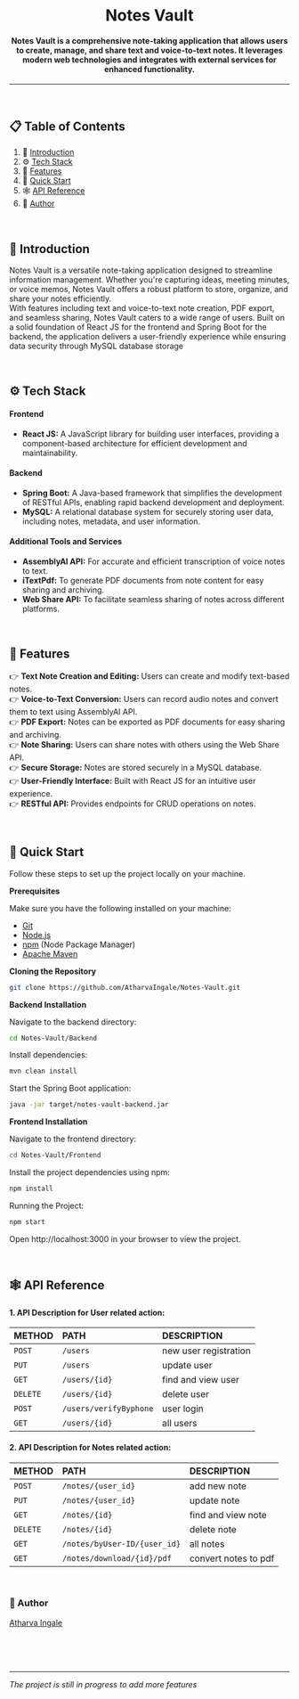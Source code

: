 <h1 align='center'> Notes Vault </h1>

<h4 align='center'>Notes Vault is a comprehensive note-taking application that allows users to create, manage, and share text and voice-to-text notes.
  It leverages modern web technologies and integrates with external services for enhanced functionality.</h4>
<hr>
<br />

## 📋 <a name="table">Table of Contents</a>

1. 🤖 [Introduction](#introduction)
2. ⚙️ [Tech Stack](#tech-stack)
3. 🔋 [Features](#features)
4. 🤸 [Quick Start](#quick-start)
5. 🕸️ [API Reference](#api-reference)
6. 🔗 [Author](#author)

<br />

## <a name="introduction">🤖 Introduction</a>

Notes Vault is a versatile note-taking application designed to streamline information management. Whether you're capturing ideas, meeting minutes, or voice memos, Notes Vault offers a robust platform to store, organize, and share your notes efficiently.
<br />
With features including text and voice-to-text note creation, PDF export, and seamless sharing, Notes Vault caters to a wide range of users. Built on a solid foundation of React JS for the frontend and Spring Boot for the backend, the application delivers a user-friendly experience while ensuring data security through MySQL database storage

<br />

## <a name="tech-stack">⚙️ Tech Stack</a>

#### Frontend
* **React JS:** A JavaScript library for building user interfaces, providing a component-based architecture for efficient development and maintainability.

#### Backend
* **Spring Boot:** A Java-based framework that simplifies the development of RESTful APIs, enabling rapid backend development and deployment.
* **MySQL:** A relational database system for securely storing user data, including notes, metadata, and user information.

#### Additional Tools and Services
* **AssemblyAI API:** For accurate and efficient transcription of voice notes to text.
* **iTextPdf:** To generate PDF documents from note content for easy sharing and archiving.
* **Web Share API:** To facilitate seamless sharing of notes across different platforms.

<br />

## <a name="features">🔋 Features</a>

👉 **Text Note Creation and Editing:** Users can create and modify text-based notes.<br />
👉 **Voice-to-Text Conversion:** Users can record audio notes and convert them to text using AssemblyAI API.<br />
👉 **PDF Export:** Notes can be exported as PDF documents for easy sharing and archiving.<br />
👉 **Note Sharing:** Users can share notes with others using the Web Share API.<br />
👉 **Secure Storage:** Notes are stored securely in a MySQL database.<br />
👉 **User-Friendly Interface:** Built with React JS for an intuitive user experience.<br />
👉 **RESTful API:** Provides endpoints for CRUD operations on notes.

<br />

## <a name="quick-start">🤸 Quick Start</a>

Follow these steps to set up the project locally on your machine.

**Prerequisites**

Make sure you have the following installed on your machine:

- [Git](https://git-scm.com/)
- [Node.js](https://nodejs.org/en)
- [npm](https://www.npmjs.com/) (Node Package Manager)
- [Apache Maven](https://maven.apache.org/index.html)

**Cloning the Repository**

```bash
git clone https://github.com/AtharvaIngale/Notes-Vault.git
```

**Backend Installation**

Navigate to the backend directory:
```bash
cd Notes-Vault/Backend
```

Install dependencies:
```bash
mvn clean install
```

Start the Spring Boot application:
```bash
java -jar target/notes-vault-backend.jar
```

**Frontend Installation**

Navigate to the frontend directory:
```bash
cd Notes-Vault/Frontend
```

Install the project dependencies using npm:
```bash
npm install
```

Running the Project:
```bash
npm start
```

Open http://localhost:3000 in your browser to view the project.

<br />

## <a name="api-reference">🕸️ API Reference </a>

#### 1. API Description for User related action:
| METHOD | PATH     | DESCRIPTION                |
| :-------- | :------- | :------------------------- |
| `POST` | `/users` |  new user registration |
| `PUT` | `/users` |  update user |
| `GET` | `/users/{id}` | find and view user |
| `DELETE` | `/users/{id}` |  delete user |
| `POST` | `/users/verifyByphone` |  user login |
| `GET` | `/users/{id}` |  all users |

#### 2. API Description for Notes related action:
| METHOD | PATH     | DESCRIPTION                |
| :-------- | :------- | :------------------------- |
| `POST` | `/notes/{user_id}` |  add new note |
| `PUT` | `/notes/{user_id}` |  update note |
| `GET` | `/notes/{id}` | find and view note |
| `DELETE` | `/notes/{id}` |  delete note |
| `GET` | `/notes/byUser-ID/{user_id}` |  all notes |
| `GET` | `/notes/download/{id}/pdf` | convert notes to pdf |

<br />

### <a name="author">🔗 Author </a>
[Atharva Ingale](https://github.com/AtharvaIngale)


<br /><br /><br />

<hr>
<i>The project is still in progress to add more features</i>


